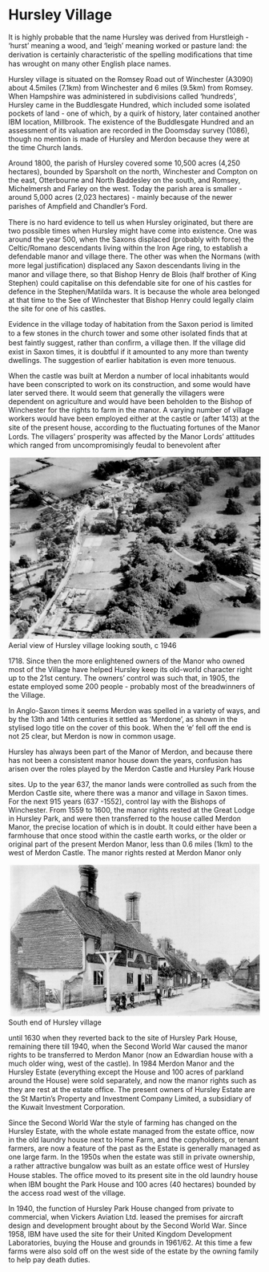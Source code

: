 # Hursley Village


It is highly probable that the name Hursley was derived from Hurstleigh - ‘hurst’ meaning a wood, and ‘leigh’ meaning worked or pasture land: the derivation is certainly characteristic of the spelling modiﬁcations that time has wrought on many other English place names.

Hursley village is situated on the Romsey Road out of Winchester (A3090) about 4.5miles (7.1km) from Winchester and 6 miles (9.5km) from Romsey. When Hampshire was administered in subdivisions called ‘hundreds', Hursley came in the Buddlesgate Hundred, which included some isolated pockets of land - one of which, by a quirk of history, later contained another IBM location, Millbrook. The existence of the Buddlesgate Hundred and an assessment of its valuation are recorded in the Doomsday survey (1086), though no mention is made of Hursley and Merdon because they were at the time Church lands.

Around 1800, the parish of Hursley covered some 10,500 acres (4,250 hectares), bounded by Sparsholt on the north, Winchester and Compton on the east, Otterbourne and North Baddesley on the south, and Romsey, Michelmersh and Farley on the west. Today the parish area is smaller - around 5,000 acres (2,023 hectares) - mainly because of the newer parishes of Ampﬁeld and Chandler’s Ford.

There is no hard evidence to tell us when Hursley originated, but there are two possible times when Hursley might have come into existence. One was around the year 500, when the Saxons displaced (probably with force) the Celtic/Romano descendants living within the Iron Age ring, to establish a defendable manor and village there. The other was when the Normans (with more legal justiﬁcation) displaced any Saxon descendants living in the manor and village there, so that Bishop Henry de Blois (half brother of King Stephen) could capitalise on this defendable site for one of his castles for defence in the Stephen/Matilda wars. It is because the whole area belonged at that time to the See of Winchester that Bishop Henry could legally claim the site for one of his castles.

Evidence in the village today of habitation from the Saxon period is limited to a few stones in the church tower and some other isolated ﬁnds that at best faintly suggest, rather than conﬁrm, a village then. If the village did exist in Saxon times, it is doubtful if it amounted to any more than twenty dwellings. The suggestion of earlier habitation is even more tenuous.

When the castle was built at Merdon a number of local inhabitants would have been conscripted to work on its construction, and some would have later served there. It would seem that generally the villagers were dependent on agriculture and would have been beholden to the Bishop of Winchester for the rights to farm in the manor. A varying number of village workers would have been employed either at the castle or (after 1413) at the site of the present house, according to the ﬂuctuating fortunes of the Manor Lords. The villagers’ prosperity was affected by the Manor Lords’ attitudes which ranged from uncompromisingly feudal to benevolent after

![Photo](hursley-village-aerial-view.jpg)
Aerial view of Hursley village looking south, c 1946

1718\. Since then the more enlightened owners of the Manor who owned most of the Village have helped Hursley keep its old-world character right up to the 21st century. The owners’ control was such that, in 1905, the estate employed some 200 people - probably most of the breadwinners of the Village.

In Anglo-Saxon times it seems Merdon was spelled in a variety of ways, and by the 13th and 14th centuries it settled as ‘Merdone’, as shown in the stylised logo title on the cover of this book. When the ‘e’ fell off the end is not 25 clear, but Merdon is now in common usage.

Hursley has always been part of the Manor of Merdon, and because there has not been a consistent manor house down the years, confusion has arisen over the roles played by the Merdon Castle and Hursley Park House


sites. Up to the year 637, the manor lands were controlled as such from the Merdon Castle site, where there was a manor and village in Saxon times. For the next 915 years (637 -1552), control lay with the Bishops of Winchester. From 1559 to 1600, the manor rights rested at the Great Lodge in Hursley Park, and were then transferred to the house called Merdon Manor, the precise location of which is in doubt. It could either have been a farmhouse that once stood within the castle earth works, or the older or original part of the present Merdon Manor, less than 0.6 miles (1km) to the west of Merdon Castle. The manor rights rested at Merdon Manor only

![Photo](hursley-village-south-end.jpg)
South end of Hursley village

until 1630 when they reverted back to the site of Hursley Park House, remaining there till 1940, when the Second World War caused the manor rights to be transferred to Merdon Manor (now an Edwardian house with a much older wing, west of the castle). In 1984 Merdon Manor and the Hursley Estate (everything except the House and 100 acres of parkland around the House) were sold separately, and now the manor rights such as they are rest at the estate ofﬁce. The present owners of Hursley Estate are the St Martin’s Property and Investment Company Limited, a subsidiary of the Kuwait Investment Corporation.

Since the Second World War the style of farming has changed on the Hursley Estate, with the whole estate managed from the estate office, now in the old laundry house next to Home Farm, and the copyholders, or tenant farmers, are now a feature of the past as the Estate is generally managed as one large farm. In the 1950s when the estate was still in private ownership, a rather attractive bungalow was built as an estate ofﬁce west of Hursley House stables. The ofﬁce moved to its present site in the old laundry house when IBM bought the Park House and 100 acres (40 hectares) bounded by the access road west of the village.

In 1940, the function of Hursley Park House changed from private to commercial, when Vickers Aviation Ltd. leased the premises for aircraft design and development brought about by the Second World War. Since 1958, IBM have used the site for their United Kingdom Development Laboratories, buying the House and grounds in 1961/62. At this time a few farms were also sold off on the west side of the estate by the owning family to help pay death duties.